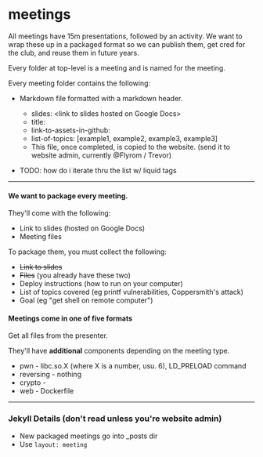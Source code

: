 # meetings
All meetings have 15m presentations, followed by an activity. We want to
wrap these up in a packaged format so we can publish them, get cred for the
club, and reuse them in future years.

Every folder at top-level is a meeting and is named for the meeting.

Every meeting folder contains the following:
* Markdown file formatted with a markdown header.
	* slides: \<link to slides hosted on Google Docs\>
	* title: 
	* link-to-assets-in-github: 
	* list-of-topics: [example1, example2, example3, example3]
	* This file, once completed, is copied to the website. (send it to
	website admin, currently @Flyrom / Trevor)

* TODO: how do i iterate thru the list w/ liquid tags

---

#### We want to package every meeting.
They'll come with the following:
 * Link to slides (hosted on Google Docs)
 * Meeting files

To package them, you must collect the following:
 * ~~Link to slides~~
 * ~~Files~~ (you already have these two)
 * Deploy instructions (how to run on your computer)
 * List of topics covered (eg printf vulnerabilities, Coppersmith's attack)
 * Goal (eg "get shell on remote computer")

#### Meetings come in one of five formats
Get all files from the presenter.

They'll have **additional** components depending on the meeting type.
 * pwn - libc.so.X (where X is a number, usu. 6), LD_PRELOAD command
 * reversing - nothing
 * crypto - 
 * web - Dockerfile

---

### Jekyll Details (don't read unless you're website admin)

* New packaged meetings go into \_posts dir
* Use `layout: meeting`
